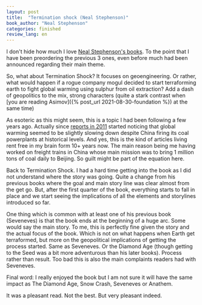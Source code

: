 ```yaml
---
layout: post
title:  "Termination shock (Neal Stephenson)"
book_author: "Neal Stephenson"
categories: finished
review_lang: en
---
```


I don't hide how much I love [Neal Stephenson's books](https://achikochi.tokyo/fr/blog/les-guides-du-pif/metavers-au-japon/). To the point that I have been preordering the previous 3 ones, even before much had been announced regarding their main theme.

So, what about Termination Shock? It focuses on geoengineering. Or rather, what would happen if a rogue company mogul decided to start terraforming earth to fight global warming using sulphur from oil extraction? Add a dash of geopolitics to the mix, strong characters (quite a stark contrast when [you are reading Asimov]({% post_url 2021-08-30-foundation %}) at the same time)

As esoteric as this might seem, this is a topic I had been following a few years ago. Actually since [reports in 2011](https://www.theguardian.com/environment/2011/jul/04/sulphur-pollution-china-coal-climate) started noticing that global warming seemed to be slightly slowing down despite China firing its coal powerplants at historical levels. And yes, this is the kind of articles living rent free in my brain form 10+ years now. The main reason being me having worked on freight trains in China whose main mission was to bring 1 million tons of coal daily to Beijing. So guilt might be part of the equation here.

Back to Termination Shock. I had a hard time getting into the book as I did not understand where the story was going. Quite a change from his previous books where the goal and main story line was clear almost from the get go. But, after the first quarter of the book, everything starts to fall in place and we start seeing the implications of all the elements and storylines introduced so far.

One thing which is common with at least one of his previous book (Seveneves) is that the book ends at the beginning of a huge arc. Some would say the main story. To me, this is perfectly fine given the story and the actual focus of the book. Which is not on what happens when Earth get terraformed, but more on the geopolitical implications of getting the process started. Same as Seveneves. Or the Diamond Age (though getting to the Seed was a bit more adventurous than his later books). Process rather than result. Too bad this is also the main complaints readers had with Seveneves.

Final word: I really enjoyed the book but I am not sure it will have the same impact as The Diamond Age, Snow Crash, Seveneves or Anathem.

It was a pleasant read. Not the best. But very pleasant indeed.
